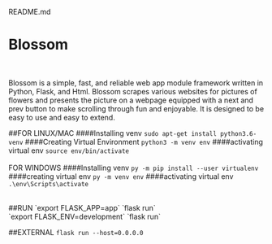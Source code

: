 README.md

<h1>Blossom</h1>
<br />
<p>
  Blossom is a simple, fast, and reliable web app module framework written in Python, Flask, and Html. Blossom scrapes various websites for pictures of flowers and presents the picture on a webpage equipped with a next and prev button to make scrolling through fun and enjoyable. It is designed to be easy to use and easy to extend. 
</p>

##FOR LINUX/MAC
####Installing venv 
`sudo apt-get install python3.6-venv`
####Creating Virtual Environment
`python3 -m venv env`
####activating virtual env
`source env/bin/activate`
<br />
<br />
FOR WINDOWS
####Installing venv
`py -m pip install --user virtualenv`
####creating virtual env
`py -m venv env`
####activating virtual env
`.\env\Scripts\activate`
<br />

<br />
##RUN
`export FLASK_APP=app`
`flask run`
<br />
`export FLASK_ENV=development`
`flask run`
<br />

##EXTERNAL
`flask run --host=0.0.0.0`
